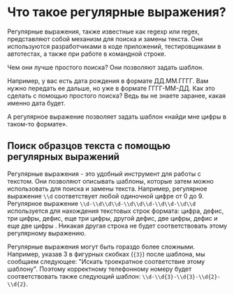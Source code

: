 # Что такое регулярные выражения?

Регулярные выражения, также известные как regexp или regex, представляют собой механизм для поиска и замены текста. Они используются разработчиками в коде приложений, тестировщиками в автотестах, а также при работе в командной строке.

Чем они лучше простого поиска? Они позволяют задать шаблон.

Например, у вас есть дата рождения в формате ДД.ММ.ГГГГ. Вам нужно передать ее дальше, но уже в формате ГГГГ-ММ-ДД. Как это сделать с помощью простого поиска? Ведь вы не знаете заранее, какая именно дата будет.

А регулярное выражение позволяет задать шаблон «найди мне цифры в таком-то формате».

## Поиск образцов текста с помощью регулярных выражений

Регулярные выражения - это удобный инструмент для работы с текстом. Они позволяют описывать шаблоны, которые затем можно использовать для поиска и замены текста. Например, регулярное выражение `\\d` соответствует любой одиночной цифре от 0 до 9. Регулярное выражение `\\d-\\d\\d\\d-\\d\\d\\d-\\d\\d-\\d\\d` используется для нахождения текстовых строк формата: цифра, дефис, три цифры, дефис, еще три цифры, другой дефис, две цифры, дефис и еще две цифры . Никакая другая строка не будет соответствовать этому регулярному выражению.

Регулярные выражения могут быть гораздо более сложными. Например, указав 3 в фигурных скобках (`{3}`) после шаблона, мы сообщаем следующее: "Искать троекратное соответствие этому шаблону". Поэтому корректному телефонному номеру будет соответствовать также следующий шаблон: `\\d-\\d{3}-\\d{3}-\\d{2}-\\d{2}`.
